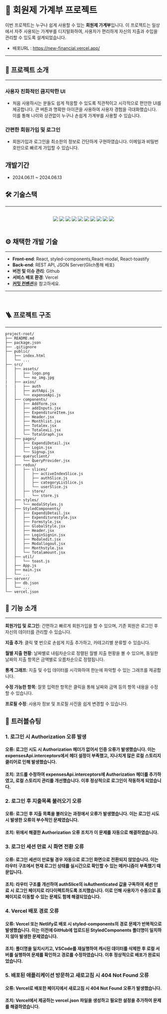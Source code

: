 <h1>🏦 회원제 가계부 프로젝트</h1>

이번 프로젝트는 누구나 쉽게 사용할 수 있는 **회원제 가계부**입니다. 이 프로젝트는 일상에서 자주 사용되는 가계부를 디지털화하여, 사용자가 편리하게 자신의 지출과 수입을 관리할 수 있도록 설계되었습니다.

- 배포URL : https://new-financial.vercel.app/

---

## 📜 프로젝트 소개
---
    
### 사용자 친화적인 큼지막한 UI

- 처음 사용하시는 분들도 쉽게 적응할 수 있도록 직관적이고 시각적으로 편안한 UI를 제공합니다. 큰 버튼과 명확한 아이콘을 사용하여 사용자 경험을 극대화했습니다. 이를 통해 나이와 상관없이 누구나 손쉽게 가계부를 사용할 수 있습니다.

### 간편한 회원가입 및 로그인

- 회원가입과 로그인을 최소한의 정보로 간단하게 구현하였습니다. 이메일과 비밀번호만으로 빠르게 가입할 수 있습니다.

## 개발기간
- 2024.06.11 ~ 2024.06.13

## 🛠️ 기술스택
---
<br>

<div align='center'>
<img src="https://img.shields.io/badge/html5-E34F26?style=for-the-badge&logo=html5&logoColor=white">
<img src="https://img.shields.io/badge/css3-1572B6?style=for-the-badge&logo=css3&logoColor=white">
<img src="https://img.shields.io/badge/javascript-F7DF1E?style=for-the-badge&logo=javascript&logoColor=white">
<img src="https://img.shields.io/badge/react-61DAFB?style=for-the-badge&logo=react&logoColor=white">
<img src="https://img.shields.io/badge/reactquery-FF4154?style=for-the-badge&logo=reactquery&logoColor=white">
<img src="https://img.shields.io/badge/styledcomponents-DB7093?style=for-the-badge&logo=styledcomponents&logoColor=white">
<img src="https://img.shields.io/badge/redux-764ABC?style=for-the-badge&logo=redux&logoColor=white">
<img src="https://img.shields.io/badge/vercel-000000?style=for-the-badge&logo=vercel&logoColor=white">
<img src="https://img.shields.io/badge/glitch-3333FF?style=for-the-badge&logo=glitch&logoColor=white">
<img src="https://img.shields.io/badge/visualstudiocode-007ACC?style=for-the-badge&logo=visualstudiocode&logoColor=white">
</div>

<br>



## ⚙️ 채택한 개발 기술
---

- **Front-end**: React, styled-components,React-modal, React-toastify
- **Back-end**: REST API, JSON Server(Glich통해 배포)
- **버전 및 이슈 관리**: Github
- **서비스 배포 환경**: Vercel
- [**커밋 컨벤션**](https://teamsparta.notion.site/Github-Rules-35366b3e27a941f496600797a3196c9f)을 참고하세요.

----
<br>

## 🪜 프로젝트 구조
---
```
project-root/
├── README.md
├── package.json
├── .gitignore
├── public/
│   ├── index.html
│   └── ...
├── src/
│   ├── assets/
│   │   ├── logo.png
│   │   └── no_img.jpg
|   ├── axios/
|   |   ├── auth
│   │   ├── authApi.js
│   │   └── expenseApi.js
│   ├── components/
│   │   ├── Addform.jsx
│   │   ├── addInputs.jsx
│   │   ├── ExpenditureItem.jsx
│   │   ├── Header.jsx
│   │   ├── Monthlist.jsx
│   │   ├── Totalex.jsx
│   │   ├── TotalexLi.jsx
│   │   └── TotalGraph.jsx
│   ├── pages/
│   │   ├── ExpendiDetail.jsx
│   │   ├── Login.jsx
│   │   └── Signup.jsx
│   ├── queryclient/
│   │   └── QueryProvider.jsx
│   ├── redux/
│   │   ├── slices/
│   │   │   ├── activeIndexSlice.js
│   │   │   ├── authSlice.js
│   │   │   ├── categoryLisSlice.js
│   │   │   └── userSlice.js
│   │   ├── store/
│   │   │   └── store.js
│   ├── styles/
│   │   └── modalStyles.js
│   ├── StyledComponents/
│   │   ├── ExpendiDetail.jsx
│   │   ├── Expenditurestyle.jsx
│   │   ├── Formstyle.jsx
│   │   ├── GlobalStyle.jsx
│   │   ├── Header.jsx
│   │   ├── LoginSignin.jsx
│   │   ├── Modaledit.jsx
│   │   ├── Modallogout.jsx
│   │   ├── Monthstyle.jsx
│   │   └── Totalamount.jsx
│   ├── util/
│   │   └── toast.js
│   ├── App.js
│   ├── main.jsx
│   └── ...
├── server/
│   ├── db.json
│   └── ...
└── vercel.json
```

## 📔 기능 소개
---
**회원가입 및 로그인**: 간편하고 빠르게 회원가입을 할 수 있으며, 기존 회원은 로그인 후 자신의 데이터를 관리할 수 있습니다.

**지출 추가**: 클릭 몇 번으로 손쉽게 지출 추가하고, 카테고리별 분류할 수 있습니다.

**월별 지출 현황**: 날짜별로 내림차순으로 정렬된 월별 지출 현황을 볼 수 있으며, 동일한 날짜의 지출 항목은 금액별로 오름차순으로 정렬됩니다.

**통계 그래프**: 지출 및 수입 데이터를 시각화하여 한눈에 파악할 수 있는 그래프를 제공합니다.

**수정 가능한 항목**: 잘못 입력한 항목은 클릭을 통해 날짜와 금액 등의 항목 내용을 수정할 수 있습니다.

**프로필 수정**: 사용자 정보 및 프로필 사진을 쉽게 변경할 수 있습니다.

## 🔧 트러블슈팅
### 1. 로그인 시 Authorization 오류 발생
#### **오류**: 로그인 시도 시 Authorization 헤더가 없어서 인증 오류가 발생했습니다. 이는 expensesApi.interceptors에서 헤더 설정이 부족했고, 지나치게 많은 로컬 스토리지 클리어로 인해 발생했습니다.
#### **조치**: 코드를 수정하여 expensesApi.interceptors에 Authorization 헤더를 추가하였고, 로컬 스토리지 관리를 개선했습니다. 이후 정상적으로 로그인이 작동하게 되었습니다.
### 2. 로그인 후 지출목록 불러오기 오류
#### **오류**: 로그인 후 지출 목록을 불러오는 과정에서 오류가 발생했습니다. 이는 로그인 시도 시 발생한 오류의 부수적인 문제였습니다.
#### **조치**: 위에서 해결한 Authorization 오류 조치가 이 문제를 자동으로 해결하였습니다.
### 3. 로그인 세션 만료 시 화면 전환 오류
#### **오류**: 로그인 세션이 만료될 경우 자동으로 로그인 화면으로 전환되지 않았습니다. 이는 라우터 구조에서 현재 로그인 상태를 실시간으로 확인할 수 있는 메커니즘이 부족했기 때문입니다.
#### **조치**: 라우터 구조를 개선하여 authSlice의 isAuthenticated 값을 구독하여 세션 만료 시 로그인 페이지로 리다이렉트하도록 조치했습니다. 이로 인해 사용자가 수동으로 홈페이지로 이동할 수 있는 문제도 함께 해결되었습니다.
### 4. Vercel 배포 경로 오류
#### **오류**: Vercel 또는 Netlify로 배포 시 styled-components의 경로 문제가 반복적으로 발생했습니다. 이는 이전에 GitHub에 업로드된 StyledComponents 폴더명이 일치하지 않아 발생한 문제였습니다.
#### **조치**: 폴더명을 일치시키고, VSCode를 재실행하여 캐시된 데이터를 삭제한 후 로컬 서버를 실행하여 문제를 확인하고 경로를 수정하였습니다. 이후 정상적으로 배포가 완료되었습니다.
### 5. 배포된 애플리케이션 방문하고 새로고침 시 404 Not Found 오류
#### **오류**: Vercel로 배포한 페이지에서 새로고침 시 404 Not Found 오류가 발생했습니다.
#### **조치**: Vercel에서 제공하는 vercel.json 파일을 생성하고 필요한 설정을 추가하여 문제를 해결하였습니다.
